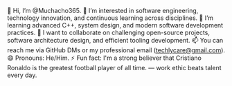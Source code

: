 👋 Hi, I’m @Muchacho365.
👀 I’m interested in software engineering, technology innovation, and continuous learning across disciplines.
🌱 I’m learning advanced C++, system design, and modern software development practices.
💞️ I want to collaborate on challenging open-source projects, software architecture design, and efficient tooling development.
📫 You can reach me via GitHub DMs or my professional email (techlycare@gmail.com).
😄 Pronouns: He/Him.
⚡ Fun fact: I'm a strong believer that Cristiano Ronaldo is the greatest football player of all time. — work ethic beats talent every day.

<!---
Muchacho365/Muchacho365 is a ✨ special ✨ repository because its `README.md` (this file) appears on your GitHub profile.
You can click the Preview link to take a look at your changes.
--->
